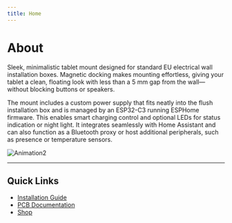 ```yaml
---
title: Home
---
```


# About

Sleek, minimalistic tablet mount designed for standard EU electrical wall installation boxes. Magnetic docking makes mounting effortless, giving your tablet a clean, floating look with less than a 5 mm gap from the wall—without blocking buttons or speakers.

The mount includes a custom power supply that fits neatly into the flush installation box and is managed by an ESP32-C3 running ESPHome firmware. This enables smart charging control and optional LEDs for status indication or night light. It integrates seamlessly with Home Assistant and can also function as a Bluetooth proxy or host additional peripherals, such as presence or temperature sensors.

[//]: ![Animation](images/modo_tab_mout_animation2x.gif)
![Animation2](images/mtm_animation_2.gif)

---

## Quick Links
- [Installation Guide](installation.md) 
- [PCB Documentation](pcb.md)
- [Shop](shop.md)
